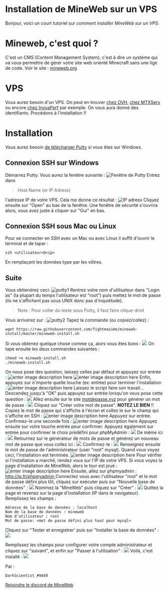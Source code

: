 # Installation de MineWeb sur un VPS
Bonjour, voici un court tutoriel sur *comment installer MineWeb sur un VPS*.
# Mineweb, c'est quoi ?
C'est un CMS (Content Management System), c'est à dire un système qui va vous permettre de gérer votre site web orienté Minecraft sans une lige de code.
Voir le site : [mineweb.org
](http://mineweb.org)
# VPS
Vous aurez besoin d'un VPS. On peut en trouver [chez OVH](https://www.ovh.com/fr/), [chez MTXServ](https://mtxserv.com/) ou encore [chez InovaPerf](https://inovaperf.fr/) par exemple.
On vous aura donné des identifiants.
Procédons à l'installation !!
# Installation
Vous aurez besoin [de télécharger Putty](https://putty.org/) si vous êtes sur Windows.
## Connexion SSH sur Windows
Démarrez Putty. Vous aurez la fenêtre suivante :
![Fenêtre de Putty](https://img.hynity.com/images/2019/04/05/putty_yKwo3sDJoD.png)
Entrez dans 

> Host Name (or IP Adress)

l'adresse IP de votre VPS.
Cela me donne ce résultat :
![IP adress](https://img.hynity.com/images/2019/04/05/putty_SohHOKiwZ8.png)
Cliquez ensuite sur "Open" au bas de la fenêtre.
Une fenêtre de sécurité s'ouvrira alors, vous avez juste à cliquer sur "Oui" en bas.
## Connexion SSH sous Mac ou Linux
Pour se connecter en SSH avec un Mac ou avec Linux il suffit d'ouvrir le terminal et de taper : 

    ssh <utilisateur>@<ip>
   En remplaçant les données type par les vôtres.
## Suite
Vous obtiendrez ceci:
![putty1](https://img.hynity.com/images/2019/04/05/putty_O45y47CoDS.png)
Rentrez votre nom d'utilisateur dans "Login as" (la plupart du temps l'utilisateur est "root") puis mettez le mot de passe (ils ne s'affichent pas sous UNIX donc pas d'inquiétude). 

   

> Note : Pour coller du texte sous Putty, il faut faire clique-droit

Vous arriverez sur :
![putty2
](https://img.hynity.com/images/2019/04/05/putty_pOmhur6I5o.png)
Tapez la commande (ou copiez/collez) :

    wget https://raw.githubusercontent.com/fightmaxime/mineweb-install/master/mineweb-install.sh
Si vous obtenez quelque chose comme ça, alors vous êtes bons :
![
](https://img.hynity.com/images/2019/04/05/putty_a4OF7rmpVa.png)
On tape ensuite les deux commandes suivantes :

    chmod +x mineweb-install.sh
    ./mineweb-install.sh
On nous pose des question, laissez celles par défaut et appuyez sur entrée :
![enter image description here](https://img.hynity.com/images/2019/04/05/chrome_T2QKMvpfsx.png)
![enter image description here](https://img.hynity.com/images/2019/04/05/putty_ALEwnB2xD4.png)
Enfin, appuyez sur n'importe quelle touche (ex: entrée) pour terminer l'installation :
![enter image description here](https://img.hynity.com/images/2019/04/05/putty_d9hZcrQB30.png)
Laissez le script faire son travail...
Descendez jusqu'à "OK" puis appuyez sur entrée lorsqu'on vous pose cette question :
![
](https://img.hynity.com/images/2019/04/05/putty_AdyXEYNsda.png)
Allez ensuite sur le site [motdepasse.xyz](https://www.motdepasse.xyz) pour générer un mot de passe :
![
](https://img.hynity.com/images/2019/04/05/chrome_uY4rStWw8j.png)
Cliquez sur "Créer votre mot de passe". **NOTEZ LE BIEN** !! Copiez le mot de passe qui s'affiche à l'écran et collez le sur le champ qui s'affiche en SSH :
![enter image description here](https://img.hynity.com/images/2019/04/05/putty_98jFv12Bg4.png)
Appuyez sur entrée.
Confirmez-le une seconde fois :
![enter image description here](https://img.hynity.com/images/2019/04/05/putty_on9E68ExK4.png)
Appuyez ensuite sur votre touche entrée pour confirmer.
Appuyez également sur entrée pour confirmer le choix prédéfini pour phpMyAdmin :
![
](https://img.hynity.com/images/2019/04/05/putty_UC1QE1xD7g.png)
De même ici :
![
](https://img.hynity.com/images/2019/04/05/putty_ydD77uMARs.png)
Retournez sur le générateur de mots de passe et générez un nouveau mot de passe que vous collez ici :
![
](https://img.hynity.com/images/2019/04/05/putty_7qn1xQw5AC.png)
Confirmez-le :
![
](https://img.hynity.com/images/2019/04/05/putty_0XkiduwMIZ.png)
Renseignez ensuite le mot de passe de l'administrateur (user "root" mysql).
Quand vous voyez ceci, l'installation est terminée.
![enter image description here](https://img.hynity.com/images/2019/04/05/putty_XaiirfG3XB.png)
Pour vérifier si l'installation a marché, rendez vous sur l'IP de votre VPS. Si vous voyez la page d'installation de MineWeb, alors le tour est joué :
![enter image description here](https://img.hynity.com/images/2019/04/05/chrome_DfnqpVZDs7.png)
Ensuite, allez sur phpmyadmin : [http://ip.fr/phpmyadmin
](http://site.fr/phpmyadmin)
Connectez vous avec l'utilisateur "root" et le mot de passe défini plus tôt, cliquez sur exécuter puis sur "Nouvelle base de données" :
![
](https://img.hynity.com/images/2019/04/05/chrome_SsjhRFaOV3.png) 
Nommez là "MineWeb" puis cliquez sur "Créer" : 
![
](https://img.hynity.com/images/2019/04/05/chrome_kNpKGp8NiY.png)
Quittez la page et revenez sur la page d'installation (IP dans le navigateur). Remplissez les champs :

    Adresse de la base de données : localhost
    Nom de la base de données : mineweb
    Nom d'utilisateur : root
    Mot de passe: <mot de passe défini plus haut pour mysql>
   Cliquez sur "Tester et enregistrer' puis sur "Installer la base de données" :
   ![
](https://img.hynity.com/images/2019/04/05/chrome_4p4LYo5rLJ.png)

Remplissez les champs pour configurer votre compte administrateur et cliquez sur "suivant", et enfin sur "Passer à l'utilisation" :
![
](https://img.hynity.com/images/2019/04/05/chrome_RXfGEfYqS7.png)
Voilà, c'est installé :
![
](https://img.hynity.com/images/2019/04/05/chrome_UkWyHDasfE.png)

Par :

    DarkScientist_#9449
[Rejoindre le discord de MineWeb](https://discordapp.com/invite/3QYdt8r)
